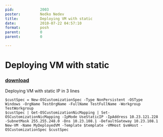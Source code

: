 ```yaml
---
pid:            2003
poster:         Nedko Nedev
title:          Deploying VM with static
date:           2010-07-22 04:57:10
format:         posh
parent:         0
parent:         0

---
```


# Deploying VM with static

### [download](2003.ps1)

Deploying VM with static IP in 3 lines

```posh
$custSpec = New-OSCustomizationSpec -Type NonPersistent -OSType Windows -OrgName TestOrgName -FullName TestFullName -Workgroup TestWorkgroup
$custSpec | Get-OSCustomizationNicMapping | Set-OSCustomizationNicMapping -IpMode UseStaticIP -IpAddress 10.23.121.228 -SubnetMask 255.255.248.0 -Dns 10.23.108.1 -DefaultGateway 10.23.108.1
New-VM -Name MyDeployedVM -Template $template -VMHost $vmHost -OSCustomizationSpec $custSpec 

```
